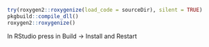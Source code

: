 ```R
try(roxygen2::roxygenize(load_code = sourceDir), silent = TRUE)
pkgbuild::compile_dll()
roxygen2::roxygenize()
```
In RStudio press in Build -> Install and Restart
